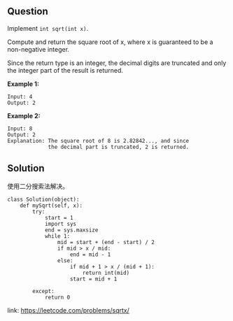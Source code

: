 ## Question

Implement `int sqrt(int x)`.

Compute and return the square root of x, where x is guaranteed to be a non-negative integer.

Since the return type is an integer, the decimal digits are truncated and only the integer part of the result is returned.

**Example 1:**
```
Input: 4
Output: 2
```
**Example 2:**
```
Input: 8
Output: 2
Explanation: The square root of 8 is 2.82842..., and since 
             the decimal part is truncated, 2 is returned.
```          

## Solution
使用二分搜索法解决。

```
class Solution(object):
    def mySqrt(self, x):
        try:
            start = 1
            import sys
            end = sys.maxsize
            while 1:
                mid = start + (end - start) / 2
                if mid > x / mid:
                    end = mid - 1
                else:
                    if mid + 1 > x / (mid + 1):
                        return int(mid)
                    start = mid + 1

        except:
            return 0
```
link: https://leetcode.com/problems/sqrtx/

